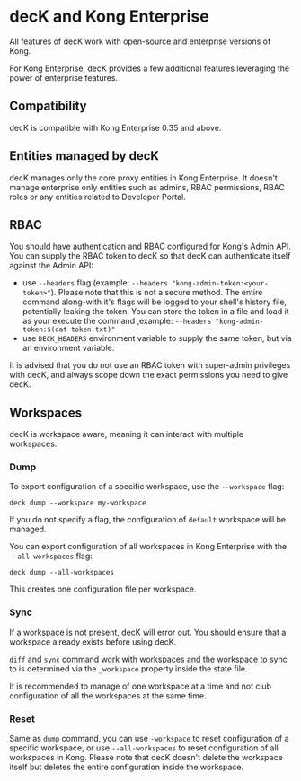 # decK and Kong Enterprise

All features of decK work with open-source and enterprise versions of Kong.

For Kong Enterprise, decK provides a few additional features leveraging the
power of enterprise features.

## Compatibility

decK is compatible with Kong Enterprise 0.35 and above.

## Entities managed by decK

decK manages only the core proxy entities in Kong Enterprise. It doesn't
manage enterprise only entities such as admins, RBAC permissions, RBAC roles
or any entities related to Developer Portal.

## RBAC

You should have authentication and RBAC configured for Kong's Admin API.
You can supply the RBAC token to decK so that decK can authenticate itself
against the Admin API:
- use `--headers` flag (example: `--headers "kong-admin-token:<your-token>"`).
  Please note that this is not a secure method. The entire command along-with
  it's flags will be logged to your shell's history file, potentially leaking
  the token. You can store the token in a file and load it as your execute the
  command ,example: `--headers "kong-admin-token:$(cat token.txt)"`
- use `DECK_HEADERS` environment variable to supply the same token, but via
  an environment variable.

It is advised that you do not use an RBAC token with super-admin privileges
with decK, and always scope down the exact permissions you need to give
decK.

## Workspaces

decK is workspace aware, meaning it can interact with multiple workspaces.

### Dump

To export configuration of a specific workspace, use the `--workspace` flag:

```
deck dump --workspace my-workspace
```

If you do not specify a flag, the configuration of `default` workspace will
be managed.


You can export configuration of all workspaces in Kong Enterprise with
the `--all-workspaces` flag:

```
deck dump --all-workspaces
```

This creates one configuration file per workspace.

### Sync

If a workspace is not present, decK will error out.
You should ensure that a workspace already exists before using decK.

`diff` and `sync` command work with workspaces and the workspace to sync
to is determined via the `_workspace` property inside the state file.

It is recommended to manage of one workspace at a time and not club
configuration of all the workspaces at the same time.

### Reset

Same as `dump` command, you can use `-workspace` to reset configuration of a
specific workspace, or use `--all-workspaces` to reset configuration of all
workspaces in Kong.
Please note that decK doesn't delete the workspace itself but deletes the
entire configuration inside the workspace.

